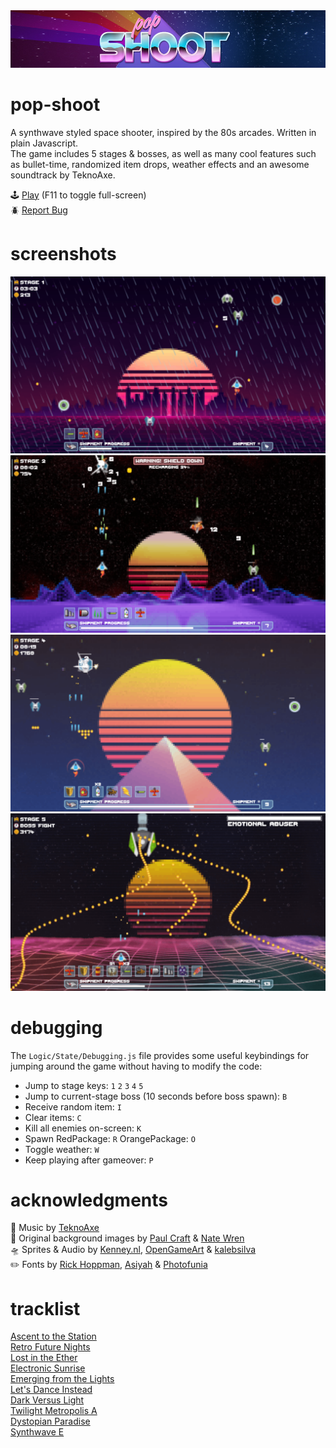 <img src="repo/banner.png" alt="banner">

# pop-shoot

A synthwave styled space shooter, inspired by the 80s arcades. Written in plain Javascript.  
The game includes 5 stages & bosses, as well as many cool features such as bullet-time, randomized item drops, weather effects and an awesome soundtrack by TeknoAxe.

:joystick: [Play](https://kiwphi.github.io/pop-shoot/) (F11 to toggle full-screen)  
:beetle: [Report Bug](https://github.com/kiwphi/pop-shoot/issues)

# screenshots

<img src="repo/screenshot1.png" alt="screenshot1">
<img src="repo/screenshot2.png" alt="screenshot2">
<img src="repo/screenshot3.png" alt="screenshot3">
<img src="repo/screenshot4.png" alt="screenshot4">

# debugging

The `Logic/State/Debugging.js` file provides some useful keybindings for jumping around the game without having to modify the code:

-   Jump to stage keys: `1` `2` `3` `4` `5`
-   Jump to current-stage boss (10 seconds before boss spawn): `B`
-   Receive random item: `I`
-   Clear items: `C`
-   Kill all enemies on-screen: `K`
-   Spawn RedPackage: `R` OrangePackage: `O`
-   Toggle weather: `W`
-   Keep playing after gameover: `P`

# acknowledgments

:musical_note: Music by [TeknoAxe](https://open.spotify.com/artist/0Hyqsw7GWssXIOVgy36ohS)  
:art: Original background images by [Paul Craft](https://co.pinterest.com/paulcraftone/) & [Nate Wren](https://natewren.com)  
:flying_saucer: Sprites & Audio by [Kenney.nl](https://kenney.nl), [OpenGameArt](https://opengameart.org) & [kalebsilva](https://www.vecteezy.com/members/kalebsilva)  
:pencil2: Fonts by [Rick Hoppman](https://www.dafont.com/thaleahfat.font), [Asiyah](https://www.dafont.com/handwriting-5.font) & [Photofunia](https://photofunia.com)

# tracklist

[Ascent to the Station](https://www.youtube.com/watch?v=r5L-CY9TcRc)  
[Retro Future Nights](https://www.youtube.com/watch?v=D_jQLR6zq30)  
[Lost in the Ether](https://www.youtube.com/watch?v=q2DFmJ46jFw)  
[Electronic Sunrise](https://www.youtube.com/watch?v=yjCWwkuOX7U)  
[Emerging from the Lights](https://www.youtube.com/watch?v=hEYC7DabpBk)  
[Let's Dance Instead](https://www.youtube.com/watch?v=a9CTA3usdoQ)  
[Dark Versus Light](https://www.youtube.com/watch?v=uxD88mxMDQc)  
[Twilight Metropolis A](https://www.youtube.com/watch?v=k1C1algxG0E)  
[Dystopian Paradise](https://www.youtube.com/watch?v=j9l6QWj4JqU)  
[Synthwave E](https://www.youtube.com/watch?v=RBxnYXGNNAk)
